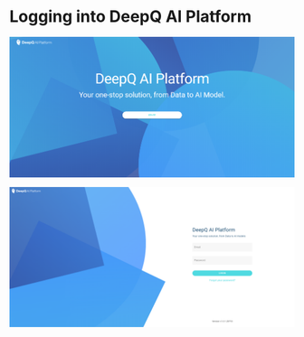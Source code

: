 # Logging into DeepQ AI Platform

![](../.gitbook/assets/image%20%28119%29.png)



![](../.gitbook/assets/image%20%2840%29.png)

